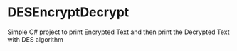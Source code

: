 # DESEncryptDecrypt
Simple C# project to print Encrypted Text and then print the Decrypted Text with DES algorithm
